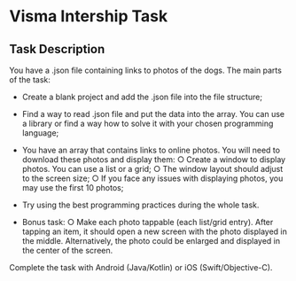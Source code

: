 # Visma Intership Task
## Task Description


You have a .json file containing links to photos of the dogs. The main parts of the task:
- Create a blank project and add the .json file into the file structure;
- Find a way to read .json file and put the data into the array. You can use a library or find a way how to solve it with your chosen programming language;
-	You have an array that contains links to online photos. You will need to download these photos and display them:
○	Create a window to display photos. You can use a list or a grid;
○	The window layout should adjust to the screen size;
○	If you face any issues with displaying photos, you may use the first 10 photos;
-	Try using the best programming practices during the whole task.

-	Bonus task:
○	Make each photo tappable (each list/grid entry). After tapping an item, it should open a new screen with the photo displayed in the middle. Alternatively, the photo could be enlarged and displayed in the center of the screen.

Complete the task with Android (Java/Kotlin) or iOS (Swift/Objective-C).

